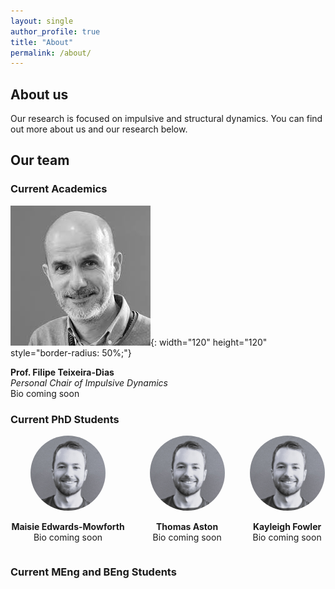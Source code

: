 ```yaml
---
layout: single
author_profile: true
title: "About"
permalink: /about/
---
```


## About us
Our research is focused on impulsive and structural dynamics. You can find out more about us and our research below.

## Our team 
### **Current Academics**
![FTD](../assets/images/headshots/ftd.jfif){: width="120" height="120" style="border-radius: 50%;"}  

**Prof. Filipe Teixeira-Dias**  
*Personal Chair of Impulsive Dynamics*  
Bio coming soon

### **Current PhD Students** 

<div style="display: flex; justify-content: center; gap: 40px; text-align: center; flex-wrap: wrap;">

<div>
  <img src="../assets/images/headshots/ta.JPG" alt="MEM" style="width: 120px; height: 120px; border-radius: 50%; object-fit: cover;">
  <p><strong>Maisie Edwards-Mowforth</strong><br>Bio coming soon</p>
</div>

<div>
  <img src="../assets/images/headshots/ta.JPG" alt="Thomas Aston" style="width: 120px; height: 120px; border-radius: 50%; object-fit: cover;">
  <p><strong>Thomas Aston</strong><br>Bio coming soon</p>
</div>

<div>
  <img src="../assets/images/headshots/ta.JPG" alt="KF" style="width: 120px; height: 120px; border-radius: 50%; object-fit: cover;">
  <p><strong>Kayleigh Fowler</strong><br>Bio coming soon</p>
</div>

</div>

### **Current MEng and BEng Students**